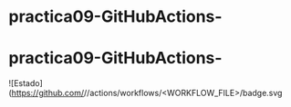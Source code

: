 # practica09-GitHubActions-
# practica09-GitHubActions-

![Estado](https://github.com/<andresf9824>/<practica09-GitHubActions>/actions/workflows/<WORKFLOW_FILE>/badge.svg

